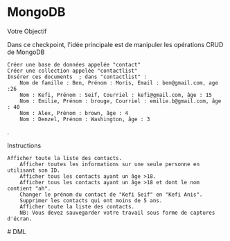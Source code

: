 # MongoDB
 Votre Objectif

Dans ce checkpoint, l'idée principale est de manipuler les opérations CRUD de MongoDB

    Créer une base de données appelée "contact"
    Créer une collection appelée "contactlist"
    Insérer ces documents  ; dans "contactlist" :
        Nom de famille : Ben, Prénom : Moris, Email : ben@gmail.com, age :26
        Nom : Kefi, Prénom : Seif, Courriel : kefi@gmail.com, âge : 15
        Nom : Emilie, Prénom : brouge, Courriel : emilie.b@gmail.com, âge : 40
        Nom : Alex, Prénom : brown, âge : 4
        Nom : Denzel, Prénom : Washington, âge : 3

.

Instructions

    Afficher toute la liste des contacts.
        Afficher toutes les informations sur une seule personne en utilisant son ID.
        Afficher tous les contacts ayant un âge >18.
        Afficher tous les contacts ayant un âge >18 et dont le nom contient "ah".
        Changer le prénom du contact de "Kefi Seif" en "Kefi Anis".
        Supprimer les contacts qui ont moins de 5 ans.
        Afficher toute la liste des contacts.
        NB: Vous devez sauvegarder votre travail sous forme de captures d'écran.
#   D M L  
 